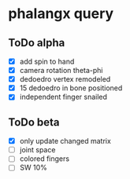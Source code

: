 # phalangx query

## ToDo alpha
* [x] add spin to hand
* [x] camera rotation theta-phi
* [x] dedoedro vertex remodeled
* [x] 15 dedoedro in bone positioned
* [x] independent finger snailed

## ToDo beta
* [x] only update changed matrix
* [ ] joint space
* [ ] colored fingers
* [ ] SW 10%
